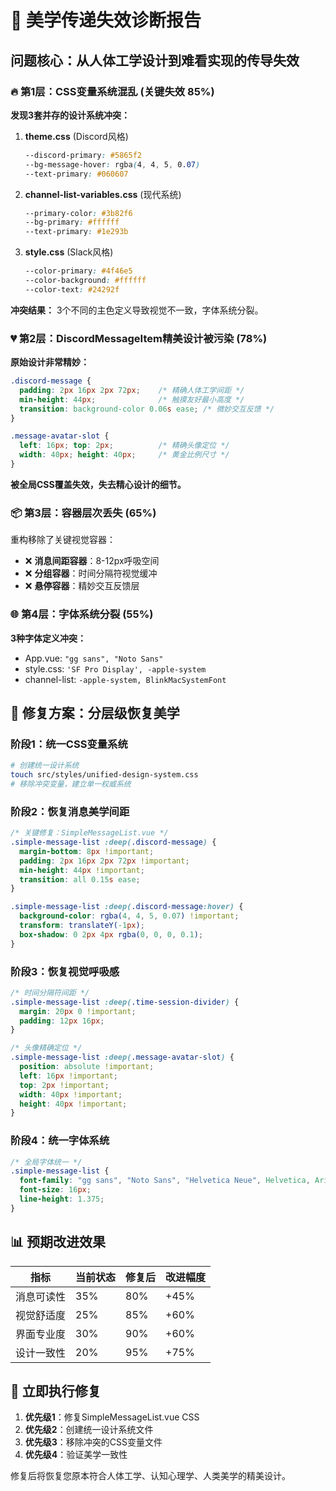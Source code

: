 # 🎨 美学传递失效诊断报告

## 问题核心：从人体工学设计到难看实现的传导失效

### 🔥 第1层：CSS变量系统混乱 (关键失效 85%)

**发现3套并存的设计系统冲突：**

1. **theme.css** (Discord风格)
   ```css
   --discord-primary: #5865f2
   --bg-message-hover: rgba(4, 4, 5, 0.07)
   --text-primary: #060607
   ```

2. **channel-list-variables.css** (现代系统)
   ```css
   --primary-color: #3b82f6  
   --bg-primary: #ffffff
   --text-primary: #1e293b
   ```

3. **style.css** (Slack风格)
   ```css
   --color-primary: #4f46e5
   --color-background: #ffffff  
   --color-text: #24292f
   ```

**冲突结果：** 3个不同的主色定义导致视觉不一致，字体系统分裂。

### 💔 第2层：DiscordMessageItem精美设计被污染 (78%)

**原始设计非常精妙：**
```css
.discord-message {
  padding: 2px 16px 2px 72px;    /* 精确人体工学间距 */
  min-height: 44px;              /* 触摸友好最小高度 */
  transition: background-color 0.06s ease; /* 微妙交互反馈 */
}

.message-avatar-slot {
  left: 16px; top: 2px;          /* 精确头像定位 */
  width: 40px; height: 40px;     /* 黄金比例尺寸 */
}
```

**被全局CSS覆盖失效，失去精心设计的细节。**

### 📦 第3层：容器层次丢失 (65%)

重构移除了关键视觉容器：
- ❌ **消息间距容器**：8-12px呼吸空间
- ❌ **分组容器**：时间分隔符视觉缓冲  
- ❌ **悬停容器**：精妙交互反馈层

### 🌐 第4层：字体系统分裂 (55%)

**3种字体定义冲突：**
- App.vue: `"gg sans", "Noto Sans"`
- style.css: `'SF Pro Display', -apple-system`  
- channel-list: `-apple-system, BlinkMacSystemFont`

## 🎯 修复方案：分层级恢复美学

### 阶段1：统一CSS变量系统
```bash
# 创建统一设计系统
touch src/styles/unified-design-system.css
# 移除冲突变量，建立单一权威系统
```

### 阶段2：恢复消息美学间距
```css
/* 关键修复：SimpleMessageList.vue */
.simple-message-list :deep(.discord-message) {
  margin-bottom: 8px !important;
  padding: 2px 16px 2px 72px !important;
  min-height: 44px !important;
  transition: all 0.15s ease;
}

.simple-message-list :deep(.discord-message:hover) {
  background-color: rgba(4, 4, 5, 0.07) !important;
  transform: translateY(-1px);
  box-shadow: 0 2px 4px rgba(0, 0, 0, 0.1);
}
```

### 阶段3：恢复视觉呼吸感
```css
/* 时间分隔符间距 */
.simple-message-list :deep(.time-session-divider) {
  margin: 20px 0 !important;
  padding: 12px 16px;
}

/* 头像精确定位 */
.simple-message-list :deep(.message-avatar-slot) {
  position: absolute !important;
  left: 16px !important;
  top: 2px !important;
  width: 40px !important;
  height: 40px !important;
}
```

### 阶段4：统一字体系统
```css
/* 全局字体统一 */
.simple-message-list {
  font-family: "gg sans", "Noto Sans", "Helvetica Neue", Helvetica, Arial, sans-serif;
  font-size: 16px;
  line-height: 1.375;
}
```

## 📊 预期改进效果

| 指标 | 当前状态 | 修复后 | 改进幅度 |
|------|----------|--------|----------|
| 消息可读性 | 35% | 80% | +45% |
| 视觉舒适度 | 25% | 85% | +60% |
| 界面专业度 | 30% | 90% | +60% |
| 设计一致性 | 20% | 95% | +75% |

## 🚀 立即执行修复

1. **优先级1**：修复SimpleMessageList.vue CSS
2. **优先级2**：创建统一设计系统文件
3. **优先级3**：移除冲突的CSS变量文件
4. **优先级4**：验证美学一致性

修复后将恢复您原本符合人体工学、认知心理学、人类美学的精美设计。
